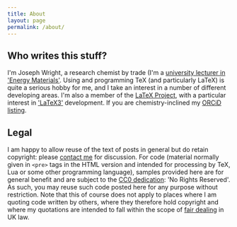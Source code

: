 ```yaml
---
title: About
layout: page
permalink: /about/
---
```


## Who writes this stuff?

I'm Joseph Wright, a research chemist by trade (I'm a [university lecturer in
'Energy
Materials'](https://research-portal.uea.ac.uk/en/persons/joseph-wright). Using
and programming TeX (and particularly LaTeX) is quite a serious hobby for me,
and I take an interest in a number of different developing areas. I'm also a
member of the [LaTeX Project](https://www.latex-project.org), with a particular
interest in ['LaTeX3'](https://www.latex-project.org/latex3.html) development. If
you  are chemistry-inclined my [ORCiD
listing](http://orcid.org/0000-0001-9603-1001).

## Legal

I am happy to allow reuse of the text of posts in general but do retain copyright: please [contact me](mailto:joseph@texdev.net) for discussion. For code (material normally given in `<pre>` tags in the HTML version and intended for processing by TeX, Lua or some other programming language), samples provided here are for general benefit and are subject to the [CC0 dedication](https://creativecommons.org/publicdomain/zero/1.0/): 'No Rights Reserved'. As such, you may reuse such code posted here for any purpose without restriction. Note that this of course does not apply to places where I am quoting code written by others, where they therefore hold copyright and where my quotations are intended to fall within the scope of [fair dealing](https://www.copyrightservice.co.uk/copyright/p27_work_of_others#fair_dealing) in UK law.

